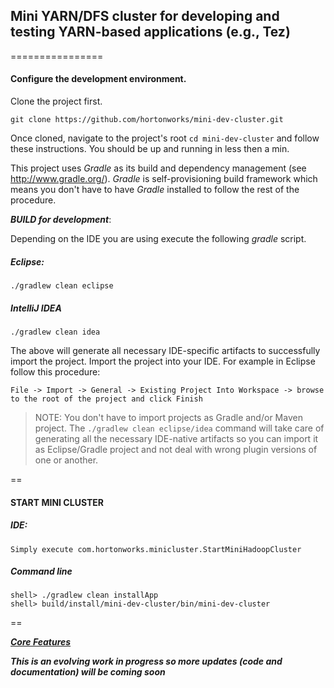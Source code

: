## Mini YARN/DFS cluster for developing and testing YARN-based applications (e.g., Tez)
================


#### Configure the development environment.
Clone the project first. 

`git clone https://github.com/hortonworks/mini-dev-cluster.git`

Once cloned, navigate to the project's root `cd mini-dev-cluster` and follow these instructions. You should be up and running in less then a min. 

This project uses _Gradle_ as its build and dependency management (see http://www.gradle.org/). _Gradle_ is self-provisioning build framework which means you don't have to have _Gradle_ installed to follow the rest of the procedure. 

_**BUILD for development**_:

Depending on the IDE you are using execute the following _gradle_ script.

##### Eclipse:

	./gradlew clean eclipse
	
##### IntelliJ IDEA

	./gradlew clean idea
	
The above will generate all necessary IDE-specific artifacts to successfully import the project.
Import the project into your IDE.
For example in Eclipse follow this procedure:

	File -> Import -> General -> Existing Project Into Workspace -> browse to the root of the project and click Finish
> NOTE: You don't have to import projects as Gradle and/or Maven project. The `./gradlew clean eclipse/idea` command will take care of generating all the necessary IDE-native artifacts so you can import it as Eclipse/Gradle project and not deal with wrong plugin versions of one or another.

==

#### START MINI CLUSTER

##### IDE:

	Simply execute com.hortonworks.minicluster.StartMiniHadoopCluster
	
##### Command line

	shell> ./gradlew clean installApp 
	shell> build/install/mini-dev-cluster/bin/mini-dev-cluster
	
==

[_**Core Features**_](https://github.com/hortonworks/mini-dev-cluster/wiki/Core-Features)

**_This is an evolving work in progress so more updates (code and documentation) will be coming soon_**
